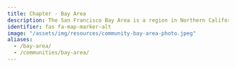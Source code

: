 ```yaml
---
title: Chapter - Bay Area
description: The San Francisco Bay Area is a region in Northern California spanning the city of San Francisco and surrounding counties.
identifier: fas fa-map-marker-alt
image: "/assets/img/resources/community-bay-area-photo.jpeg"
aliases:
  - /bay-area/
  - /communities/bay-area/
---
```

